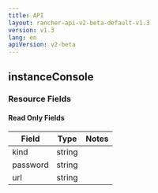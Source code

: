 ```yaml
---
title: API
layout: rancher-api-v2-beta-default-v1.3
version: v1.3
lang: en
apiVersion: v2-beta
---
```


## instanceConsole



### Resource Fields


#### Read Only Fields

Field | Type   | Notes
---|---|---
kind | string  | 
password | string  | 
url | string  | 


<br>
